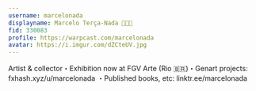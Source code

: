 ```yaml
---
username: marcelonada
displayname: Marcelo Terça-Nada 💎🎩✨
fid: 330083
profile: https://warpcast.com/marcelonada
avatar: https://i.imgur.com/dZCteUV.jpg
---
```

Artist & collector・Exhibition now at FGV Arte (Rio 🇧🇷)・Genart projects: fxhash.xyz/u/marcelonada ・Published books, etc: linktr.ee/marcelonada  
